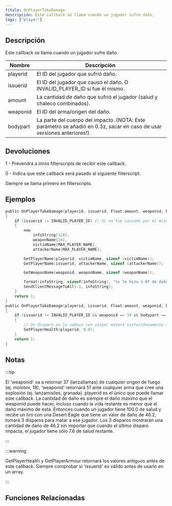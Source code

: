 ```yaml
---
título: OnPlayerTakeDamage
descripción: Este callback se llama cuando un jugador sufre daño.
tags: ["player"]
---
```


<VersionWarnES name='callback' version='SA-MP 0.3d' />

## Descripción

Este callback se llama cuando un jugador sufre daño.

| Nombre   | Descripción                                                                                                             |
| -------- | ----------------------------------------------------------------------------------------------------------------------- |
| playerid | El ID del jugador que sufrió daño.                                                                                      |
| issuerid | El ID del jugador que causó el daño. O INVALID_PLAYER_ID si fue él mismo.                                               |
| amount   | La cantidad de daño que sufrió el jugador (salud y chaleco combinados).                                                 |
| weaponid | El ID del arma/origen del daño.                                                                                         |
| bodypart | La parte del cuerpo del impacto. (NOTA: Este parámetro se añadió en 0.3z, sacar en caso de usar versiones anteriores!). |

## Devoluciones

1 - Prevendrá a otros filterscripts de recibir este callback.

0 - Indica que este callback será pasado al siguiente filterscript.

Siempre se llama primero en filterscripts.

## Ejemplos

```c
public OnPlayerTakeDamage(playerid, issuerid, Float:amount, weaponid, bodypart)
{
    if (issuerid != INVALID_PLAYER_ID) // Si no fue causado por él mismo
    {
        new
            infoString[128],
            weaponName[24],
            victimName[MAX_PLAYER_NAME],
            attackerName[MAX_PLAYER_NAME];

        GetPlayerName(playerid, victimName, sizeof (victimName));
        GetPlayerName(issuerid, attackerName, sizeof (attackerName));

        GetWeaponName(weaponid, weaponName, sizeof (weaponName));

        format(infoString, sizeof(infoString), "%s le hizo %.0f de daño a %s, arma: %s, parte del cuerpo: %d", attackerName, amount, victimName, weaponName, bodypart);
        SendClientMessageToAll(-1, infoString);
    }
    return 1;
}
public OnPlayerTakeDamage(playerid, issuerid, Float:amount, weaponid, bodypart)
{
    if (issuerid != INVALID_PLAYER_ID && weaponid == 34 && bodypart == 9)
    {
        // Un disparo en la cabeza con sniper matará instantáneamente al jugador
        SetPlayerHealth(playerid, 0.0);
    }
    return 1;
}
```

## Notas

:::tip

El 'weaponid' va a retornar 37 (lanzallamas) de cualquier origen de fuego (ej. molotov, 18), 'weaponid' retornará 51 ante cualquier arma que cree una explosión (ej. lanzamisiles, granada). playerid es el único que puede llamar este callback. La cantidad de daño es siempre el daño máximo que el weaponid puede hacer, incluso cuando la vida restante es menor que el daño máximo de esta. Entonces cuando un jugador tiene 100.0 de salud y recibe un tiro con una Desert Eagle que tiene un valor de daño de 46.2, tomará 3 disparos para matar a ese jugador. Los 3 disparos mostrarán una cantidad de daño de 46.2 sin importar que cuando el último disparo impacta, el jugador tiene sólo 7.6 de salud restante. 

:::

:::warning

GetPlayerHealth y GetPlayerArmour retornará los valores antiguos antes de este callback. Siempre comprobar si 'issuerid' es válido antes de usarlo en un array.

:::

## Funciones Relacionadas

